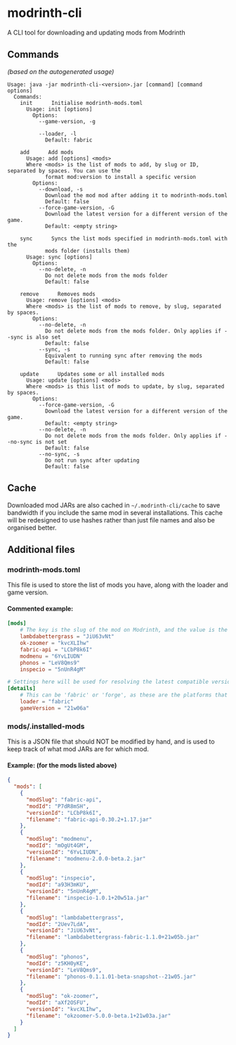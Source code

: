 # modrinth-cli
A CLI tool for downloading and updating mods from Modrinth

## Commands
_(based on the autogenerated usage)_
```
Usage: java -jar modrinth-cli-<version>.jar [command] [command options]
  Commands:
    init      Initialise modrinth-mods.toml
      Usage: init [options]
        Options:
          --game-version, -g

          --loader, -l
            Default: fabric

    add      Add mods
      Usage: add [options] <mods>
      Where <mods> is the list of mods to add, by slug or ID, separated by spaces. You can use the
            format mod:version to install a specific version
        Options:
          --download, -s
            Download the mod mod after adding it to modrinth-mods.toml
            Default: false
          --force-game-version, -G
            Download the latest version for a different version of the game.
            Default: <empty string>

    sync      Syncs the list mods specified in modrinth-mods.toml with the
            mods folder (installs them)
      Usage: sync [options]
        Options:
          --no-delete, -n
            Do not delete mods from the mods folder
            Default: false

    remove      Removes mods
      Usage: remove [options] <mods>
      Where <mods> is the list of mods to remove, by slug, separated by spaces.
        Options:
          --no-delete, -n
            Do not delete mods from the mods folder. Only applies if --sync is also set
            Default: false
          --sync, -s
            Equivalent to running sync after removing the mods
            Default: false

    update      Updates some or all installed mods
      Usage: update [options] <mods>
      Where <mods> is this list of mods to update, by slug, separated by spaces.
        Options:
          --force-game-version, -G
            Download the latest version for a different version of the game.
            Default: <empty string>
          --no-delete, -n
            Do not delete mods from the mods folder. Only applies if --no-sync is not set
            Default: false
          --no-sync, -s
            Do not run sync after updating
            Default: false
```
## Cache
Downloaded mod JARs are also cached in `~/.modrinth-cli/cache` to save bandwidth if you include the same mod in several installations.
This cache will be redesigned to use hashes rather than just file names and also be organised better.

## Additional files
### modrinth-mods.toml
This file is used to store the list of mods you have, along with the loader and game version.
#### Commented example:
```toml
[mods]
	# The key is the slug of the mod on Modrinth, and the value is the version ID
	lambdabettergrass = "JiU63vNt"
	ok-zoomer = "kvcXLIhw"
	fabric-api = "LCbP8k6I"
	modmenu = "6YvLIUDN"
	phonos = "LeV8Qms9"
	inspecio = "5nUnR4gM"

# Settings here will be used for resolving the latest compatible version of mods.
[details]
	# This can be 'fabric' or 'forge', as these are the platforms that Modrinth supports
	loader = "fabric"
	gameVersion = "21w06a"
```
### mods/.installed-mods
This is a JSON file that should NOT be modified by hand, and is used to keep track of what mod JARs are for which mod.
#### Example: (for the mods listed above)
```json
{
  "mods": [
    {
      "modSlug": "fabric-api",
      "modId": "P7dR8mSH",
      "versionId": "LCbP8k6I",
      "filename": "fabric-api-0.30.2+1.17.jar"
    },
    {
      "modSlug": "modmenu",
      "modId": "mOgUt4GM",
      "versionId": "6YvLIUDN",
      "filename": "modmenu-2.0.0-beta.2.jar"
    },
    {
      "modSlug": "inspecio",
      "modId": "a93H3mKU",
      "versionId": "5nUnR4gM",
      "filename": "inspecio-1.0.1+20w51a.jar"
    },
    {
      "modSlug": "lambdabettergrass",
      "modId": "2Uev7LdA",
      "versionId": "JiU63vNt",
      "filename": "lambdabettergrass-fabric-1.1.0+21w05b.jar"
    },
    {
      "modSlug": "phonos",
      "modId": "z5KH0yKE",
      "versionId": "LeV8Qms9",
      "filename": "phonos-0.1.1.01-beta-snapshot--21w05.jar"
    },
    {
      "modSlug": "ok-zoomer",
      "modId": "aXf2OSFU",
      "versionId": "kvcXLIhw",
      "filename": "okzoomer-5.0.0-beta.1+21w03a.jar"
    }
  ]
}
```

